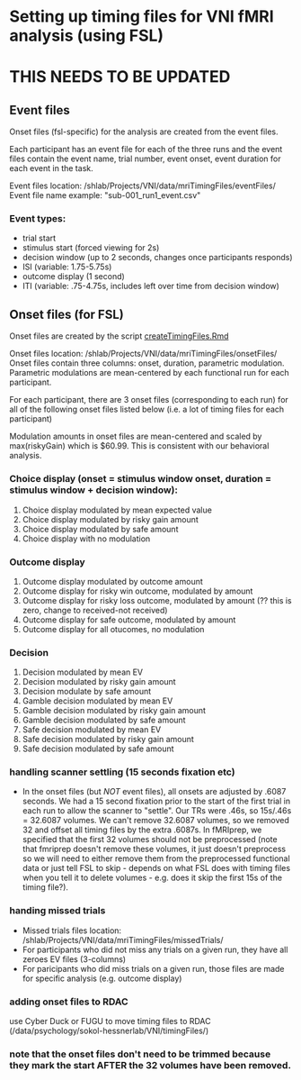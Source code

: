 # Setting up timing files for VNI fMRI analysis (using FSL)
# THIS NEEDS TO BE UPDATED

## Event files
Onset files (fsl-specific) for the analysis are created from the event files. 

Each participant has an event file for each of the three runs and the event files contain the event name, trial number, event onset, event duration for each event in the task. 

Event files location: /shlab/Projects/VNI/data/mriTimingFiles/eventFiles/
Event file name example: "sub-001_run1_event.csv"
### Event types:
- trial start 
- stimulus start (forced viewing for 2s)
- decision window (up to 2 seconds, changes once participants responds)
- ISI (variable: 1.75-5.75s)
- outcome display (1 second)
- ITI (variable: .75-4.75s, includes left over time from decision window)


## Onset files (for FSL)
Onset files are created by the script [createTimingFiles.Rmd](./createTimingFiles.Rmd)

Onset files location: /shlab/Projects/VNI/data/mriTimingFiles/onsetFiles/
Onset files contain three columns: onset, duration, parametric modulation. Parametric modulations are mean-centered by each functional run for each participant.

For each participant, there are 3 onset files (corresponding to each run) for all of the following onset files listed below (i.e. a lot of timing files for each participant)

Modulation amounts in onset files are mean-centered and scaled by max(riskyGain) which is $60.99. This is consistent with our behavioral analysis.

### Choice display (onset = stimulus window onset, duration = stimulus window + decision window):
1) Choice display modulated by mean expected value
2) Choice display modulated by risky gain amount
3) Choice display modulated by safe amount
4) Choice display with no modulation

### Outcome display 
1) Outcome display modulated by outcome amount
2) Outcome display for risky win outcome, modulated by amount
3) Outcome display for risky loss outcome, modulated by amount (?? this is zero, change to received-not received)
4) Outcome display for safe outcome, modulated by amount
5) Outcome display for all otucomes, no modulation

### Decision
1) Decision modulated by mean EV
2) Decision modulated by risky gain amount
3) Decision modulate by safe amount
4) Gamble decision modulated by mean EV
5) Gamble decision modulated by risky gain amount
6) Gamble decision modulated by safe amount
7) Safe decision modulated by mean EV
8) Safe decision modulated by risky gain amount
9) Safe decision modulated by safe amount

### handling scanner settling (15 seconds fixation etc)
- In the onset files (but *NOT* event files), all onsets are adjusted by .6087 seconds. We had a 15 second fixation prior to the start of the first trial in each run to allow the scanner to "settle". Our TRs were .46s, so 15s/.46s = 32.6087 volumes. We can't remove 32.6087 volumes, so we removed 32 and offset all timing files by the extra .6087s. In fMRIprep, we specified that the first 32 volumes should not be preprocessed (note that fmriprep doesn't remove these volumes, it just doesn't preprocess so we will need to either remove them from the preprocessed functional data or just tell FSL to skip - depends on what FSL does with timing files when you tell it to delete volumes - e.g. does it skip the first 15s of the timing file?).

### handing missed trials
- Missed trials files location: /shlab/Projects/VNI/data/mriTimingFiles/missedTrials/
- For participants who did not miss any trials on a given run, they have all zeroes EV files (3-columns)
- For paricipants who did miss trials on a given run, those files are made for specific analysis (e.g. outcome display)

### adding onset files to RDAC
use Cyber Duck or FUGU to move timing files to RDAC (/data/psychology/sokol-hessnerlab/VNI/timingFiles/)

### note that the onset files don't need to be trimmed because they mark the start AFTER the 32 volumes have been removed.
